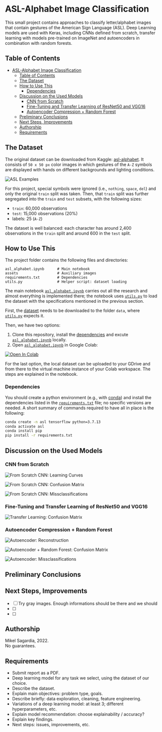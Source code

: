 # ASL-Alphabet Image Classification

This small project contains approaches to classify letter/alphabet images that contain gestures of the American Sign Language (ASL). Deep Learning models are used with Keras, including CNNs defined from scratch, transfer learning with models pre-trained on ImageNet and autoencoders in combination with random forests.

## Table of Contents

- [ASL-Alphabet Image Classification](#asl-alphabet-image-classification)
  - [Table of Contents](#table-of-contents)
  - [The Dataset](#the-dataset)
  - [How to Use This](#how-to-use-this)
    - [Dependencies](#dependencies)
  - [Discussion on the Used Models](#discussion-on-the-used-models)
    - [CNN from Scratch](#cnn-from-scratch)
    - [Fine-Tuning and Transfer Learning of ResNet50 and VGG16](#fine-tuning-and-transfer-learning-of-resnet50-and-vgg16)
    - [Autoencoder Compression + Random Forest](#autoencoder-compression--random-forest)
  - [Preliminary Conclusions](#preliminary-conclusions)
  - [Next Steps, Improvements](#next-steps-improvements)
  - [Authorship](#authorship)
  - [Requirements](#requirements)

## The Dataset

The original dataset can be downloaded from Kaggle: [asl-alphabet](https://www.kaggle.com/datasets/grassknoted/asl-alphabet). It consists of `50 x 50 px` color images in which gestures of the `A-Z` symbols are displayed with hands on different backgrounds and lighting conditions. 

![ASL Examples](./assets/asl_examples_labelled.jpg)

For this project, special symbols were ignored (i.e., `nothing`, `space`, `del`) and only the original `train` split was taken. Then, that `train` split was further segregated into the `train` and `test` subsets, with the following sizes:

- `train`: 60,000 observations
- `test`: 15,000 observations (20%)
- labels: 25 (`A-Z`)

The dataset is well balanced: each character has around 2,400 observations in the `train` split and around 600 in the `test` split.

## How to Use This

The project folder contains the following files and directories:

```
asl_alphabet.ipynb      # Main notebook
assets                  # Auxiliary images
requirements.txt        # Dependencies
utils.py                # Helper script: dataset loading
```

The main notebook [`asl_alphabet.ipynb`](asl_alphabet.ipynb) carries out all the research and almost everything is implemented there; the notebook uses [`utils.py`](utils.py) to load the dataset with the specifications mentioned in the previous section.

First, the [dataset](https://www.kaggle.com/datasets/grassknoted/asl-alphabet) needs to be downloaded to the folder `data`, where [`utils.py`](utils.py) expects it.

Then, we have two options:

1. Clone this repository, install the [dependencies](#dependencies) and excute [`asl_alphabet.ipynb`](asl_alphabet.ipynb) locally.
2. Open [`asl_alphabet.ipynb`](asl_alphabet.ipynb) in Google Colab:

[![Open In Colab](https://colab.research.google.com/assets/colab-badge.svg)](https://colab.research.google.com/github/mxagar/asl_alphabet_image_classification/blob/main/asl_alphabet.ipynb)

For the last option, the local dataset can be uploaded to your GDrive and from there to the virtual machine instance of your Colab workspace. The steps are explained in the notebook.

### Dependencies

You should create a python environment (e.g., with [conda](https://docs.conda.io/en/latest/)) and install the dependencies listed in the [`requirements.txt`](requirements.txt) file; no specific versions are needed. A short summary of commands required to have all in place is the following:

```bash
conda create -n asl tensorflow python=3.7.13
conda activate asl
conda install pip
pip install -r requirements.txt
```

## Discussion on the Used Models

### CNN from Scratch

![From Scratch CNN: Learning Curves](./assets/cnn_scratch_learning_curves.jpg)

![From Scratch CNN: Confusion Matrix](./assets/confusion_matrix_scratch.jpg)

![From Scratch CNN: Missclassifications](./assets/cnn_scratch_missclassifications.jpg)


### Fine-Tuning and Transfer Learning of ResNet50 and VGG16

![Transfer Learning: Confusion Matrix](./assets/confusion_matrix_transfer_learning.jpg)

### Autoencoder Compression + Random Forest

![Autoencoder: Reconstruction](./assets/autoencoder.jpg)

![Autoencoder + Random Forest: Confusion Matrix](./assets/confusion_matrix_autoencoder_rf.jpeg)

![Autoencoder: Missclassifications](./assets/autoencoder_missclassifications.jpg)


## Preliminary Conclusions

## Next Steps, Improvements

- [ ] Try gray images. Enough informations should be there and we should
- [ ]
- [ ]


## Authorship

Mikel Sagardia, 2022.  
No guarantees.

## Requirements

- Submit report as a PDF.
- Deep learning model for any task we select, using the dataset of our choice.
- Describe the dataset.
- Explain main objectives: problem type, goals.
- Describe briefly: data exploration, cleaning, feature engineering.
- Variations of a deep learning model: at least 3; different hyperparameters, etc.
- Explain model recommendation: choose explainability / accuracy?
- Explain key findings.
- Next steps: issues, improvements, etc.